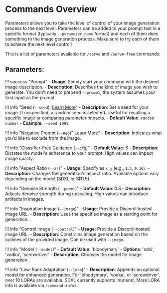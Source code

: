 # Commands Overview

Parameters allows you to take the level of control of your image generation process to the next level. Parameters can be added to your prompt text in a specific format (typically `--parameter_name` format) and each of them does something to the image generation process. Make sure to try each of them to achieve the next level control!

This is a list of parameters available for `/serve` and `/serve-free` commands:

## Parameters:

!!! success "Prompt"
    - **Usage**: Simply start your command with the desired image description.
    - **Description**: Describes the kind of image you wish to generate. You don't need to prepend `--prompt`; the system assumes your first input as the prompt.

!!! info "Seed (`--seed`): [Learn More](seed/seed.md)"
    - **Description**: Set a seed for your image. If unspecified, a random seed is selected. Useful for recalling a specific image or comparing parameter impacts. 
    - **Default Value**: `random number`
    - **Example**: `--seed 1991`

!!! info "Negative Prompt (`--neg`)" [Learn More](negative_prompt/negative_prompt.md)"
    - **Description**: Indicates what you'd like to exclude from the image.

!!! info "Classifier-Free Guidance (`--cfg`)"
    - **Default Value**: 6
    - **Description**: Dictates the model's adherence to your prompt. High values can impact image quality.

!!! info "Aspect Ratio (`--ar`)"
    - **Usage**: Specify as `x:y` (e.g., `1:1`, `9:16`).
    - **Description**: Changes the generation's aspect ratio. Available options vary depending on the model (SDXL or SD1.5).

!!! info "Denoise Strength (`--power`)"
    - **Default Value**: 0.3
    - **Description**: Adjusts denoise strength during upscaling. High values can introduce artifacts in images.

!!! info "Inspiration Image (`--image`)"
    - **Usage**: Provide a Discord-hosted image URL.
    - **Description**: Uses the specified image as a starting point for generation.

!!! info "Control Image (`--control`)"
    - **Usage**: Provide a Discord-hosted image URL.
    - **Description**: Constrains image generation based on the outlines of the provided image. Can be used with `--image`.

!!! info "Model (`--model`)"
    - **Default Value**: 'bloodymary'
    - **Options**: 'sdxl', 'vodka', 'screwdriver'
    - **Description**: Chooses the model for image generation.

!!! info "Low-Rank Adaptation (`--lora`)"
    - **Description**: Appends an optional model for enhanced generation. For 'bloodymary', 'vodka', or 'screwdriver', over 10 LORAs are available. SDXL currently supports 'nurlens'. More LORA info is available via `/command-infos`.

